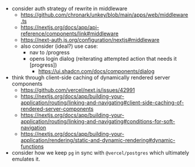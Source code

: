 * consider auth strategy of rewrite in middleware
  * https://github.com/chronark/unkey/blob/main/apps/web/middleware.ts
  * https://nextjs.org/docs/app/api-reference/components/link#middleware
  * https://next-auth.js.org/configuration/nextjs#middleware
  * also consider (ideal?) use case:
    * nav to /progress
    * opens login dialog (reiterating attempted action that needs it [progress])
      * https://ui.shadcn.com/docs/components/dialog
* think through client-side caching of dynamically rendered server components
  * https://github.com/vercel/next.js/issues/42991
  * https://nextjs.org/docs/app/building-your-application/routing/linking-and-navigating#client-side-caching-of-rendered-server-components
  * https://nextjs.org/docs/app/building-your-application/routing/linking-and-navigating#conditions-for-soft-navigation
  * https://nextjs.org/docs/app/building-your-application/rendering/static-and-dynamic-rendering#dynamic-functions
* consider how we keep `pg` in sync with `@vercel/postgres` which ultimately emulates it.